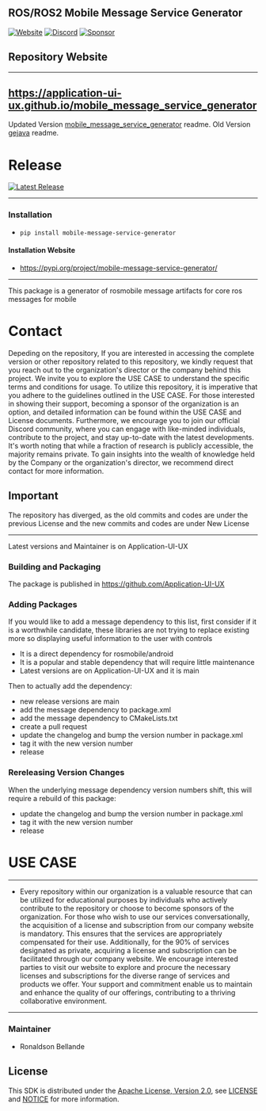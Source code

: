 ## ROS/ROS2 Mobile Message Service Generator

[![Website](https://img.shields.io/badge/Visit%20our-Website-0099cc?style=for-the-badge)](https://https://application-ui-ux.github.io)
[![Discord](https://img.shields.io/badge/Join%20our-Discord-7289DA?logo=discord&style=for-the-badge)](https://discord.gg/Yc72nd4w)
[![Sponsor](https://img.shields.io/badge/Sponsor-Application%20UI%20UX%20Research-red?style=for-the-badge&logo=github)](https://github.com/sponsors/Application-UI-UX)
## Repository Website
--------------------------------------------------------------------------------------------
https://application-ui-ux.github.io/mobile_message_service_generator
--------------------------------------------------------------------------------------------
Updated Version [mobile_message_service_generator](https://github.com/Application-UI-UX/mobile_message_service_generator) readme.
Old Version [gejava](https://github.com/rosjava/genjava) readme.

# Release
[![Latest Release](https://img.shields.io/github/v/release/Application-UI-UX/mobile_message_service_generator?style=for-the-badge&color=red)](https://github.com/Application-UI-UX/mobile_message_service_generator/releases/)

--------------------------------------------------------------------------------------------
### Installation
- `pip install mobile-message-service-generator`

#### Installation Website
- https://pypi.org/project/mobile-message-service-generator/

--------------------------------------------------------------------------------------------
This package is a generator of rosmobile message artifacts for core ros messages for mobile


# Contact
Depeding on the repository, If you are interested in accessing the complete version or other repository related to this repository, we kindly request that you reach out to the organization's director or the company behind this project. We invite you to explore the USE CASE to understand the specific terms and conditions for usage. To utilize this repository, it is imperative that you adhere to the guidelines outlined in the USE CASE. For those interested in showing their support, becoming a sponsor of the organization is an option, and detailed information can be found within the USE CASE and License documents. Furthermore, we encourage you to join our official Discord community, where you can engage with like-minded individuals, contribute to the project, and stay up-to-date with the latest developments. It's worth noting that while a fraction of research is publicly accessible, the majority remains private. To gain insights into the wealth of knowledge held by the Company or the organization's director, we recommend direct contact for more information.

## Important
The repository has diverged, as the old commits and codes are under the previous License and
the new commits and codes are under New License

--------------------------------------------------------------------------------------------
Latest versions and Maintainer is on Application-UI-UX

### Building and Packaging
The package is published in https://github.com/Application-UI-UX

### Adding Packages

If you would like to add a message dependency to this list, first consider if it is a worthwhile candidate, these libraries 
are not trying  to replace existing more so displaying useful information to the user with controls

* It is a direct dependency for rosmobile/android
* It is a popular and stable dependency that will require little maintenance
* Latest versions are on Application-UI-UX and it is main

Then to actually add the dependency:

* new release versions are main
* add the message dependency to package.xml
* add the message dependency to CMakeLists.txt
* create a pull request
* update the changelog and bump the version number in package.xml
* tag it with the new version number
* release

### Rereleasing Version Changes

When the underlying message dependency version numbers shift, this will
require a rebuild of this package:

* update the changelog and bump the version number in package.xml
* tag it with the new version number
* release


# USE CASE
--------------------------------------------------------------------------------------------------------
* Every repository within our organization is a valuable resource that can be utilized for educational purposes by individuals who actively contribute to the repository or choose to become sponsors of the organization. For those who wish to use our services conversationally, the acquisition of a license and subscription from our company website is mandatory. This ensures that the services are appropriately compensated for their use. Additionally, for the 90% of services designated as private, acquiring a license and subscription can be facilitated through our company website. We encourage interested parties to visit our website to explore and procure the necessary licenses and subscriptions for the diverse range of services and products we offer. Your support and commitment enable us to maintain and enhance the quality of our offerings, contributing to a thriving collaborative environment.
--------------------------------------------------------------------------------------------------------


### Maintainer
* Ronaldson Bellande


## License
This SDK is distributed under the [Apache License, Version 2.0](https://www.apache.org/licenses/LICENSE-2.0), see [LICENSE](https://github.com/Application-UI-UX/mobile_message_service_generator/blob/main/LICENSE) and [NOTICE](https://github.com/Application-UI-UX/mobile_message_service_generator/blob/main/LICENSE) for more information.
